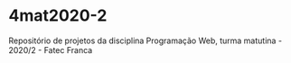 # 4mat2020-2
Repositório de projetos da disciplina Programação Web, turma matutina - 2020/2 - Fatec Franca

